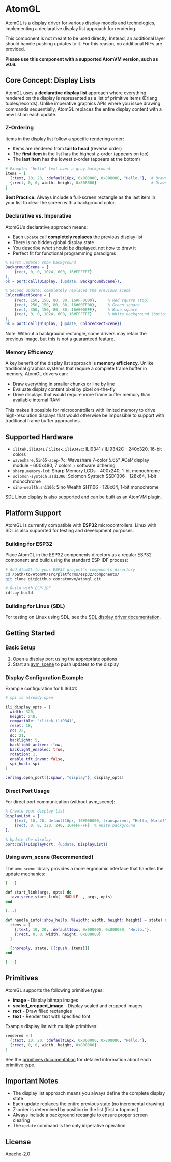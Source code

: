 <!---
  Copyright 2020-2024 Davide Bettio <davide@uninstall.it>

  SPDX-License-Identifier: Apache-2.0
-->

# AtomGL

AtomGL is a display driver for various display models and technologies, implementing a declarative
display list approach for rendering.

This component is not meant to be used directly. Instead, an additional layer should handle pushing
updates to it. For this reason, no additional NIFs are provided.

**Please use this component with a supported AtomVM version, such as v0.6.**

## Core Concept: Display Lists

AtomGL uses a **declarative display list** approach where everything rendered on the display is
represented as a list of primitive items (Erlang tuples/records). Unlike imperative graphics APIs
where you issue drawing commands sequentially, AtomGL replaces the entire display content with a new
list on each update.

### Z-Ordering

Items in the display list follow a specific rendering order:
- Items are rendered from **tail to head** (reverse order)
- The **first item** in the list has the highest z-order (appears on top)
- The **last item** has the lowest z-order (appears at the bottom)

```elixir
# Example: "Hello" text over a gray background
items = [
  {:text, 10, 20, :default16px, 0x000000, 0x808080, "Hello."},  # Drawn last (on top)
  {:rect, 0, 0, width, height, 0x808080}                        # Drawn first (background)
]
```

**Best Practice:** Always include a full-screen rectangle as the last item in your list to clear the
screen with a background color.

### Declarative vs. Imperative

AtomGL's declarative approach means:
- Each `update` call **completely replaces** the previous display list
- There is no hidden global display state
- You describe *what* should be displayed, not *how* to draw it
- Perfect fit for functional programming paradigms

```erlang
% First update: show background
BackgroundScene = [
    {rect, 0, 0, 1024, 600, 16#FFFFFF}
],
ok = port:call(Display, {update, BackgroundScene}),

% Second update: completely replaces the previous scene
ColoredRectScene = [
    {rect, 150, 150, 80, 80, 16#FF0000},     % Red square (top)
    {rect, 250, 150, 80, 80, 16#00FF00},     % Green square
    {rect, 350, 150, 80, 80, 16#0000FF},     % Blue square
    {rect, 0, 0, 1024, 600, 16#FFFFFF}       % White background (bottom)
],
ok = port:call(Display, {update, ColoredRectScene})
```

Note: Without a background rectangle, some drivers may retain the previous image, but this is not a
guaranteed feature.

### Memory Efficiency

A key benefit of the display list approach is **memory efficiency**. Unlike traditional graphics
systems that require a complete frame buffer in memory, AtomGL drivers can:
- Draw everything in smaller chunks or line by line
- Evaluate display content pixel by pixel on-the-fly
- Drive displays that would require more frame buffer memory than available internal RAM

This makes it possible for microcontrollers with limited memory to drive high-resolution displays
that would otherwise be impossible to support with traditional frame buffer approaches.

## Supported Hardware

* `ilitek,ili9341` / `ilitek,ili9342c`: ILI9341 / ILI9342C - 240x320, 16-bit colors
* `waveshare,5in65-acep-7c`: Waveshare 7-color 5.65" ACeP display module - 600x480, 7 colors +
software dithering
* `sharp,memory-lcd`: Sharp Memory LCDs - 400x240, 1-bit monochrome
* `solomon-systech,ssd1306`: Solomon Systech SSD1306 - 128x64, 1-bit monochrome
* `sino-wealth,sh1106`: Sino Wealth SH1106 - 128x64, 1-bit monochrome

[SDL Linux display](sdl_display/) is also supported and can be built as an AtomVM plugin.

## Platform Support

AtomGL is currently compatible with **ESP32** microcontrollers. Linux with SDL is also supported for
testing and development purposes.

### Building for ESP32

Place AtomGL in the ESP32 components directory as a regular ESP32 component and build using the
standard ESP-IDF process:

```bash
# Add AtomGL to your ESP32 project's components directory
cd /path/to/AtomVM/src/platforms/esp32/components/
git clone git@github.com:atomvm/atomgl.git

# Build with ESP-IDF
idf.py build
```

### Building for Linux (SDL)

For testing on Linux using SDL, see the [SDL display driver documentation](sdl_display/README.md).

## Getting Started

### Basic Setup

1. Open a display port using the appropriate options
2. Start an [avm_scene](https://github.com/atomvm/avm_scene) to push updates to the display

### Display Configuration Example

Example configuration for ILI9341:

```elixir
# spi is already open

ili_display_opts = [
  width: 320,
  height: 240,
  compatible: "ilitek,ili9341",
  reset: 18,
  cs: 22,
  dc: 21,
  backlight: 5,
  backlight_active: :low,
  backlight_enabled: true,
  rotation: 1,
  enable_tft_invon: false,
  spi_host: spi
]

:erlang.open_port({:spawn, "display"}, display_opts)
```

### Direct Port Usage

For direct port communication (without avm_scene):

```erlang
% Create your display list
DisplayList = [
    {text, 10, 20, default16px, 16#000000, transparent, "Hello, World!"},
    {rect, 0, 0, 320, 240, 16#FFFFFF}  % White background
],

% Update the display
port:call(DisplayPort, {update, DisplayList})
```

### Using avm_scene (Recommended)

The `avm_scene` library provides a more ergonomic interface that handles the update mechanics:

```elixir
[...]

def start_link(args, opts) do
  :avm_scene.start_link(__MODULE__, args, opts)
end

[...]

def handle_info(:show_hello, %{width: width, height: height} = state) do
  items = [
    {:text, 10, 20, :default16px, 0x000000, 0x808080, "Hello."},
    {:rect, 0, 0, width, height, 0x808080}
  ]

  {:noreply, state, [{:push, items}]}
end

[...]
```

## Primitives

AtomGL supports the following primitive types:

* **image** - Display bitmap images
* **scaled_cropped_image** - Display scaled and cropped images
* **rect** - Draw filled rectangles
* **text** - Render text with specified font

Example display list with multiple primitives:

```elixir
rendered = [
  {:text, 10, 20, :default16px, 0x000000, 0x808080, "Hello."},
  {:rect, 0, 0, width, height, 0x808080}
]
```

See the [primitives documentation](docs/primitives.md) for detailed information about each primitive type.

## Important Notes

- The display list approach means you always define the complete display state
- Each update replaces the entire previous state (no incremental drawing)
- Z-order is determined by position in the list (first = topmost)
- Always include a background rectangle to ensure proper screen clearing
- The `update` command is the only imperative operation

## License

Apache-2.0

